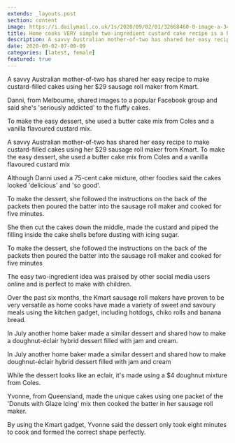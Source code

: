 ```yaml
---
extends: _layouts.post
section: content
image: https://i.dailymail.co.uk/1s/2020/09/02/01/32668460-0-image-a-34_1599009178820.jpg 
title: Home cooks VERY simple two-ingredient custard cake recipe is a hit with foodies everywhere 
description: A savvy Australian mother-of-two has shared her easy recipe to make custard-filled cakes using her $29 sausage roll maker from Kmart. 
date: 2020-09-02-07-00-09 
categories: [latest, female] 
featured: true 
--- 
```

A savvy Australian mother-of-two has shared her easy recipe to make custard-filled cakes using her $29 sausage roll maker from Kmart.

Danni, from Melbourne, shared images to a popular Facebook group and said she's 'seriously addicted' to the fluffy cakes.

To make the easy dessert, she used a butter cake mix from Coles and a vanilla flavoured custard mix.

A savvy Australian mother-of-two has shared her easy recipe to make custard-filled cakes using her $29 sausage roll maker from Kmart. To make the easy dessert, she used a butter cake mix from Coles and a vanilla flavoured custard mix

Although Danni used a 75-cent cake mixture, other foodies said the cakes looked 'delicious' and 'so good'.

To make the dessert, she followed the instructions on the back of the packets then poured the batter into the sausage roll maker and cooked for five minutes.

She then cut the cakes down the middle, made the custard and piped the filling inside the cake shells before dusting with icing sugar.

To make the dessert, she followed the instructions on the back of the packets then poured the batter into the sausage roll maker and cooked for five minutes

The easy two-ingredient idea was praised by other social media users online and is perfect to make with children.

Over the past six months, the Kmart sausage roll makers have proven to be very versatile as home cooks have made a variety of sweet and savoury meals using the kitchen gadget, including hotdogs, chiko rolls and banana bread.

In July another home baker made a similar dessert and shared how to make a doughnut-éclair hybrid dessert filled with jam and cream.

In July another home baker made a similar dessert and shared how to make doughnut-éclair hybrid dessert filled with jam and cream

While the dessert looks like an eclair, it's made using a $4 doughnut mixture from Coles.

Yvonne, from Queensland, made the unique cakes using one packet of the 'Donuts with Glaze Icing' mix then cooked the batter in her sausage roll maker.

By using the Kmart gadget, Yvonne said the dessert only took eight minutes to cook and formed the correct shape perfectly. 

